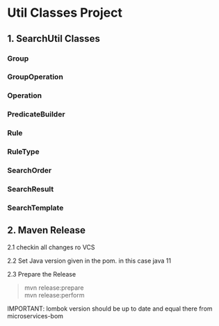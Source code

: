 # Util Classes Project

## 1. SearchUtil Classes

### Group
### GroupOperation
### Operation
### PredicateBuilder
### Rule
### RuleType
### SearchOrder
### SearchResult
### SearchTemplate

## 2. Maven Release
2.1 checkin all changes ro VCS

2.2 Set Java version given in the pom. in this case java 11

2.3 Prepare the Release
> mvn release:prepare  
> mvn release:perform

IMPORTANT: lombok version should be up to date and equal there from microservices-bom 
